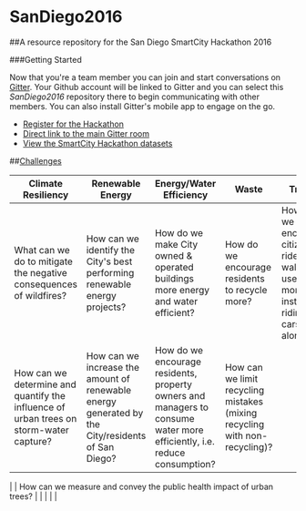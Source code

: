 # SanDiego2016
##A resource repository for the San Diego SmartCity Hackathon 2016

###Getting Started



Now that you're a team member you can join and start conversations on [Gitter](https://gitter.im/). Your Github account will be linked to Gitter and you can select this _SanDiego2016_ repository there to begin communicating with other members. You can also install Gitter's mobile app to engage on the go.

* [Register for the Hackathon](http://bit.ly/SD2016Application)
* [Direct link to the main Gitter room](https://gitter.im/smartcityio/SanDiego2016 )
* [View the SmartCity Hackathon datasets](https://docs.google.com/spreadsheets/d/1ObkFz4QDX0C_yhaXdDWpwys51UffH1itv67Kl74445o/edit?usp=sharing)

##[Challenges](http://bit.ly/SD2016Challenges)

| Climate Resiliency | Renewable Energy | Energy/Water Efficiency | Waste | Transit |
| --- | --- | --- | --- | --- |
| What can we do to mitigate the negative consequences of wildfires? | How can we identify the City's best performing renewable energy projects? | How do we make City owned & operated buildings more energy and water efficient? | How do we encourage residents to recycle more? | How do we encourage citizens to ride bikes, walk and use transit more instead of riding in cars alone? |
| How can we determine and quantify the influence of urban trees on storm-water capture? | How can we increase the amount of renewable energy generated by the City/residents of San Diego? | How do we encourage residents, property owners and managers to consume water more efficiently, i.e. reduce consumption? | How can we limit recycling mistakes (mixing recycling with non-recycling)? |  
|
| How can we measure and convey the public health impact of urban trees? | | | | |
